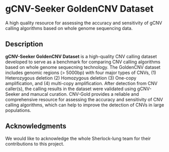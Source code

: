# gCNV-Seeker GoldenCNV Dataset
A high quality resource for assessing the accuracy and sensitivity of gCNV calling algorithms based on whole genome sequencing data.

## Description

**gCNV-Seeker GoldenCNV Dataset** is a high-quality CNV calling dataset developed to serve as a benchmark for comparing CNV calling algorithms based on whole genome sequecning technology. The GoldenCNV dataset includes genomic regions (> 5000bp) with four major types of CNVs, (1) Heterozygous deletion (2)  Homozygous deletion (3) One-copy amplification, and (4) multi-copy amplification. After detection from CNV caller(s), the calling results in the dataset were validated using gCNV-Seeker and manucal curation. CNV-Gold provides a reliable and comprehensive resource for assessing the accuracy and sensitivity of CNV calling algorithms, which can help to improve the detection of CNVs in large populations.

## Acknowledgments

We would like to acknowledge the whole Sherlock-lung team for their contributions to this project.

